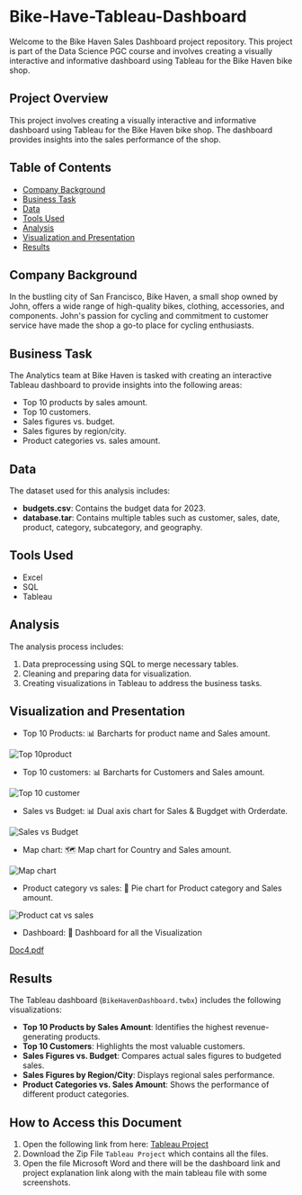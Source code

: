 # Bike-Have-Tableau-Dashboard
Welcome to the Bike Haven Sales Dashboard project repository. This project is part of the Data Science PGC course and involves creating a visually interactive and informative dashboard using Tableau for the Bike Haven bike shop.

## Project Overview

This project involves creating a visually interactive and informative dashboard using Tableau for the Bike Haven bike shop. The dashboard provides insights into the sales performance of the shop.

## Table of Contents

- [Company Background](#company-background)
- [Business Task](#business-task)
- [Data](#data)
- [Tools Used](#tools-used)
- [Analysis](#analysis)
- [Visualization and Presentation](#visualization-and-presentation)
- [Results](#results)



## Company Background

In the bustling city of San Francisco, Bike Haven, a small shop owned by John, offers a wide range of high-quality bikes, clothing, accessories, and components. John's passion for cycling and commitment to customer service have made the shop a go-to place for cycling enthusiasts.

## Business Task

The Analytics team at Bike Haven is tasked with creating an interactive Tableau dashboard to provide insights into the following areas:
- Top 10 products by sales amount.
- Top 10 customers.
- Sales figures vs. budget.
- Sales figures by region/city.
- Product categories vs. sales amount.

## Data

The dataset used for this analysis includes:
- **budgets.csv**: Contains the budget data for 2023.
- **database.tar**: Contains multiple tables such as customer, sales, date, product, category, subcategory, and geography.

## Tools Used

- Excel
- SQL
- Tableau

## Analysis

The analysis process includes:
1. Data preprocessing using SQL to merge necessary tables.
2. Cleaning and preparing data for visualization.
3. Creating visualizations in Tableau to address the business tasks.

## Visualization and Presentation

- Top 10 Products: 📊 Barcharts for product name and Sales amount.

![Top 10product](https://github.com/AnishChakravorty/Bike-Have-Tableau-Dashboard/assets/167467707/b764b327-84f5-4218-88b8-dfed33c84aef)

- Top 10 customers: 📊 Barcharts for Customers and Sales amount.

![Top 10 customer](https://github.com/AnishChakravorty/Bike-Have-Tableau-Dashboard/assets/167467707/23d37c3f-3d34-47f0-9b2f-193a263fa4b9)

- Sales vs Budget: 📊 Dual axis chart for Sales & Bugdget with Orderdate.

![Sales vs Budget](https://github.com/AnishChakravorty/Bike-Have-Tableau-Dashboard/assets/167467707/7b8f8ab0-02d7-4faa-bcb6-946f1e744f7a)

- Map chart: 🗺️ Map chart for Country and Sales amount.

![Map chart](https://github.com/AnishChakravorty/Bike-Have-Tableau-Dashboard/assets/167467707/b1498a6f-ebd9-4ebf-a77d-c84ffd40663d)

- Product category vs sales: 🥧 Pie chart for Product category and Sales amount.

![Product cat vs sales](https://github.com/AnishChakravorty/Bike-Have-Tableau-Dashboard/assets/167467707/f2efce41-3d51-4772-8c2c-d1f20c8db34c)


- Dashboard: 🥇 Dashboard for all the Visualization

[Doc4.pdf](https://github.com/AnishChakravorty/Bike-Have-Tableau-Dashboard/files/15448624/Doc4.pdf)

## Results

The Tableau dashboard (`BikeHavenDashboard.twbx`) includes the following visualizations:
- **Top 10 Products by Sales Amount**: Identifies the highest revenue-generating products.
- **Top 10 Customers**: Highlights the most valuable customers.
- **Sales Figures vs. Budget**: Compares actual sales figures to budgeted sales.
- **Sales Figures by Region/City**: Displays regional sales performance.
- **Product Categories vs. Sales Amount**: Shows the performance of different product categories.

## How to Access this Document 

1. Open the following link from here: [Tableau Project](https://trainings.internshala.com/uploads/tableau-ds-pgc/uploads/projects/v_1/3839756/65e7869a8f73e.rar)
2. Download the Zip File `Tableau Project` which contains all the files.
3. Open the file Microsoft Word and there will be the dashboard link and project explanation link along with the main tableau file with some screenshots.
